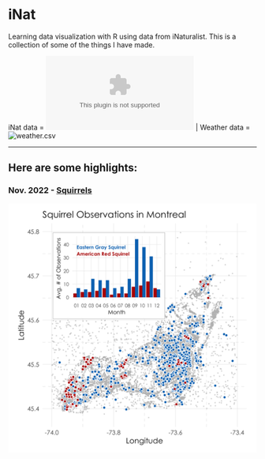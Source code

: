 # iNat
Learning data visualization with R using data from iNaturalist. This is a collection of some of the things I have made.

iNat data = ![data.csv](data.csv) | Weather data = ![weather.csv](weather.csv!)

***

## Here are some highlights:
### Nov. 2022 - [Squirrels](squirrels/squirrel.final.R)
![Data visualization for the "Squirrels" project](squirrels/squirrels.png)
